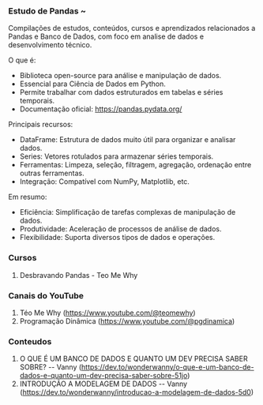 ### Estudo de Pandas ~

Compilações de estudos, conteúdos, cursos e aprendizados relacionados a Pandas e Banco de Dados, com foco em analise de dados e desenvolvimento técnico.


O que é:

- Biblioteca open-source para análise e manipulação de dados.
- Essencial para Ciência de Dados em Python.
- Permite trabalhar com dados estruturados em tabelas e séries temporais.
- Documentação oficial: https://pandas.pydata.org/

Principais recursos:

- DataFrame: Estrutura de dados muito útil para organizar e analisar dados.
- Series: Vetores rotulados para armazenar séries temporais.
- Ferramentas: Limpeza, seleção, filtragem, agregação, ordenação entre outras ferramentas.
- Integração: Compatível com NumPy, Matplotlib, etc.

Em resumo:

- Eficiência: Simplificação de tarefas complexas de manipulação de dados.
- Produtividade: Aceleração de processos de análise de dados.
- Flexibilidade: Suporta diversos tipos de dados e operações. 

### Cursos

1. Desbravando Pandas - Teo Me Why


### Canais do YouTube

1. Téo Me Why (https://www.youtube.com/@teomewhy)
2. Programação Dinâmica (https://www.youtube.com/@pgdinamica)
 
### Conteudos

1. O QUE É UM BANCO DE DADOS E QUANTO UM DEV PRECISA SABER SOBRE? -- Vanny (https://dev.to/wonderwanny/o-que-e-um-banco-de-dados-e-quanto-um-dev-precisa-saber-sobre-51jo)
2. INTRODUÇÃO A MODELAGEM DE DADOS -- Vanny (https://dev.to/wonderwanny/introducao-a-modelagem-de-dados-5d0)

